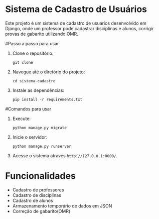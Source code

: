 # Sistema de Cadastro de Usuários

Este projeto é um sistema de cadastro de usuários desenvolvido em Django, onde um professor pode cadastrar disciplinas e alunos, corrigir provas de gabarito utilizando OMR.

#Passo a passo para usar

1. Clone o repositório:
   ```
   git clone 
   ```
2. Navegue até o diretório do projeto:
   ```
   cd sistema-cadastro
   ```
3. Instale as dependências:
   ```
   pip install -r requirements.txt
   ```

#Comandos para usar

1. Execute:
   ```
   python manage.py migrate
   ```
2. Inicie o servidor:
   ```
   python manage.py runserver
   ```
3. Acesse o sistema através `http://127.0.0.1:8000/`.

# Funcionalidades

- Cadastro de professores
- Cadastro de disciplinas
- Cadastro de alunos
- Armazenamento temporário de dados em JSON
- Correção de gabarito(OMR)
